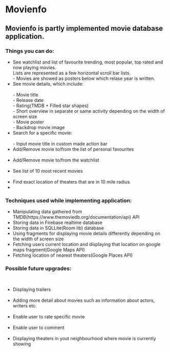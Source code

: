 # Movienfo
<h2>Movienfo is partly implemented movie database application.</h2>

<h3>Things you can do:</h3>

<ul style="list-style-type:disc;">
  <li>See watchlist and list of favourite trending, most popular, top rated and now playing movies. 
  <br>
  Lists are represented as a few horizontal scroll bar lists.
  <br>
  - Movies are showed as posters below which relase year is written.
  <br>
  <li>See movie details, which include:</li>
  <br> 
  - Movie title
  <br> 
  - Release date
  <br>
  - Rating(TMDB + Filled star shapes)
  <br>
  - Short overview in separate or same activity depending on the width of screen size
  <br>
  - Movie poster
  <br>
  - Backdrop movie image
  <br>
  <li>Search for a specific movie: </li>
  <br> 
  - Input movie title in custom made action bar
  <br>
  <li>Add/Remove movie to/from the list of personal favourites</li>
  <br>
  <li>Add/Remove movie to/from the watchlist</li>
  <br>
  <li>See list of 10 most recent movies</li>
   <br>
  <li>Find exact location of theaters that are in 10 mile radius<li>
</ul>

<h3>Techniques used while implementing application:</h3>

<ul style="list-style-type:disc;">
  <li>Manipulating data gathered from TMDB(https://www.themoviedb.org/documentation/api) API</li>
  <li>Storing data in Firebase realtime database</li>
  <li>Storing data in SQLLite(Room lib) database</li>
  <li>Using fragments for displaying movie details differently depending on the width of screen size</li>
  <li>Fetching users current location and displaying that location on google maps fragment(Google Maps API)</li>
  <li>Fetching location of nearest theaters(Google Places API)</li>
</ul>

<h3>Possible future upgrades:</h3>
<br>
<ul style="list-style-type:disc;">
  <li>Displaying trailers</li>
  <br>
  <li>Adding more detail about movies such as information about actors, writers etc.</li>
  <br>
  <li>Enable user to rate specific movie</li>
  <br>
  <li>Enable user to comment</li>
  <br>
  <li>Displaying theaters in yout neighbourhood where movie is currently showing</li>
</ul>
<br>
